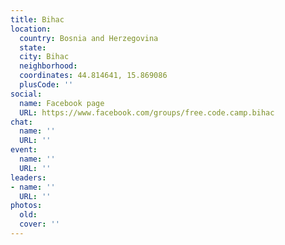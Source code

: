 ```yaml
---
title: Bihac
location:
  country: Bosnia and Herzegovina
  state: 
  city: Bihac
  neighborhood: 
  coordinates: 44.814641, 15.869086
  plusCode: ''
social:
  name: Facebook page
  URL: https://www.facebook.com/groups/free.code.camp.bihac
chat:
  name: ''
  URL: ''
event:
  name: ''
  URL: ''
leaders:
- name: ''
  URL: ''
photos:
  old: 
  cover: ''
---
```

